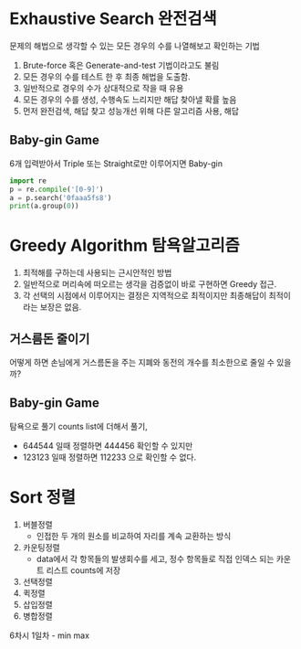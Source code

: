 
# Exhaustive Search 완전검색
문제의 해법으로 생각할 수 있는 모든 경우의 수를 나열해보고 확인하는 기법

1. Brute-force 혹은 Generate-and-test 기법이라고도 불림
2. 모든 경우의 수를 테스트 한 후 최종 해법을 도출함.
3. 일반적으로 경우의 수가 상대적으로 작을 때 유용
4. 모든 경우의 수를 생성, 수행속도 느리지만 해답 찾아낼 확률 높음
5. 먼저 완전검색, 해답 찾고 성능개선 위해 다른 알고리즘 사용, 해답

## Baby-gin Game
6개 입력받아서 Triple 또는 Straight로만 이루어지면 Baby-gin

```py
import re
p = re.compile('[0-9]')
a = p.search('0faaa5fs8')
print(a.group(0))
```

# Greedy Algorithm 탐욕알고리즘

1. 최적해를 구하는데 사용되는 근시안적인 방법
2. 일반적으로 머리속에 떠오르는 생각을 검증없이 바로 구현하면 Greedy 접근.
3. 각 선택의 시점에서 이루어지는 결정은 지역적으로 최적이지만 최종해답이 최적이라는 보장은 없음.


## 거스름돈 줄이기
어떻게 하면 손님에게 거스름돈을 주는 지폐와 동전의 개수를 최소한으로 줄일 수 있을까?

## Baby-gin Game
탐욕으로 풀기
counts list에 더해서 풀기,

* 644544 일때 정렬하면 444456 확인할 수 있지만 
* 123123 일때 정렬하면 112233 으로 확인할 수 없다. 

# Sort 정렬
1. 버블정렬
   * 인접한 두 개의 원소를 비교하여 자리를 계속 교환하는 방식
2. 카운팅정렬
   * data에서 각 항목들의 발생회수를 세고, 정수 항목들로 직접 인덱스 되는 카운트 리스트 counts에 저장
4. 선택정렬
5. 퀵정렬
6. 삽입정렬
7. 병합정렬


6차시 1일차 - min max
